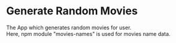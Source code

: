 # Generate Random Movies
  The App which generates random movies for user. <br>
  Here, npm module "movies-names" is used for movies name data.
